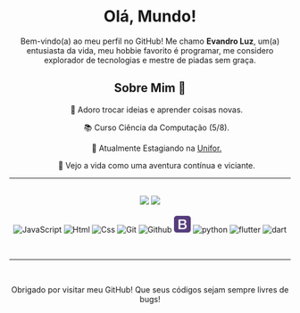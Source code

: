 <div align="center">
  <h1>Olá, Mundo!</h1>

<p>Bem-vindo(a) ao meu perfil no GitHub! Me chamo <b>Evandro Luz</b>, um(a) entusiasta da vida, meu hobbie favorito é programar, me considero explorador de tecnologias e mestre de piadas sem graça.</p>
</div>

<div align="center">
  <h2> Sobre Mim 🧐</h2>
  <ul> <!-- Testei e não conseguir estilizar a "unordered list (ul)", por isso optei por parágrafos -->
    <p>💬 Adoro trocar ideias e aprender coisas novas.</p> 
    <p>📚 Curso Ciência da Computação (5/8).</p> 
    <p>💼 Atualmente Estagiando na <a href="https://www.unifor.br" target="_blank">Unifor.</a></p> 
    <p>🧬 Vejo a vida como uma aventura contínua e viciante.</p> 
  </ul>
</div>

<hr><br>

<div display="in-line" align="center">
  <img height="180em" src="https://github-readme-stats.vercel.app/api?username=d3vluz&show_icons=true&theme=react&include_all_commits=true&count_private=true"/>
  <img height="180em" src="https://github-readme-stats.vercel.app/api/top-langs/?username=d3vluz&layout=compact&langs_count=7&theme=react" />
</div>

<div align="center">
  <br><img height="30" alt="JavaScript" src="https://cdn.jsdelivr.net/gh/devicons/devicon/icons/javascript/javascript-plain.svg"/>
  <img height="30" alt="Html" src="https://cdn.jsdelivr.net/gh/devicons/devicon/icons/html5/html5-plain.svg">
  <img height="30" alt="Css" src="https://cdn.jsdelivr.net/gh/devicons/devicon/icons/css3/css3-plain.svg">
  <img height="30" alt="Git" src="https://cdn.jsdelivr.net/gh/devicons/devicon/icons/git/git-original.svg">
  <img height="30" alt="Github" src="https://cdn.jsdelivr.net/gh/devicons/devicon/icons/github/github-original.svg">
  <img height="30" alt="bootstrap" src="https://raw.githubusercontent.com/github/explore/5c058a388828bb5fde0bcafd4bc867b5bb3f26f3/topics/bootstrap/bootstrap.png">
  <img height="30" alt="python" src="https://cdn.jsdelivr.net/gh/devicons/devicon/icons/python/python-plain.svg">
  <img height="30" alt="flutter" src="https://cdn.jsdelivr.net/gh/devicons/devicon/icons/flutter/flutter-plain.svg">
  <img height="30" alt="dart" src="https://cdn.jsdelivr.net/gh/devicons/devicon/icons/dart/dart-plain.svg">

  <br><hr>
</div>

<div align="center">
  <!--<a href="ajuste aqui" target="_blank"><img src="https://img.shields.io/badge/-LinkedIn-%230077B5?style=for-the-badge&logo=linkedin&logoColor=white" target="_blank"></a>-->
  <!--<a href="https://www.instagram.com/evandroluzjr/" target="_blank"><img src="https://img.shields.io/badge/Instagram-%23E4405F.svg?style=for-the-badge&logo=Instagram&logoColor=white" target="_blank"></a>-->
  <!--<a href="ajuste aqui" target="_blank"><img src="https://img.shields.io/badge/Gmail-D14836?style=for-the-badge&logo=gmail&logoColor=white" target="_blank"></a>-->
  
  <br><p>Obrigado por visitar meu GitHub! Que seus códigos sejam sempre livres de bugs!</p>
</div><br>
